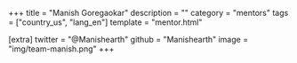 +++
title = "Manish Goregaokar"
description = ""
category = "mentors"
tags = ["country_us", "lang_en"]
template = "mentor.html"

[extra]
twitter = "@Manishearth"
github = "Manishearth"
image = "img/team-manish.png"
+++
